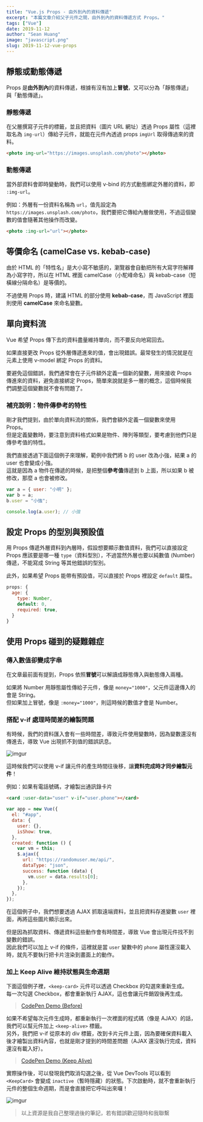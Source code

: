 ```yaml
---
title: "Vue.js Props - 由外到內的資料傳遞"
excerpt: "本篇文章介紹父子元件之間，由外到內的資料傳遞方式 Props。"
tags: ["Vue"]
date: 2019-11-12
author: "Sean Huang"
image: "javascript.png"
slug: 2019-11-12-vue-props
---
```


## 靜態或動態傳遞

Props 是**由外到內**的資料傳遞，根據有沒有加上**冒號**，又可以分為「靜態傳遞」與「動態傳遞」。

### 靜態傳遞

在父層撰寫子元件的標籤，並且把資料（圖片 URL 網址）透過 Props 屬性（這裡取名為 `img-url`）傳給子元件，就能在元件內透過 props `imgUrl` 取得傳過來的資料。

```html
<photo img-url="https://images.unsplash.com/photo"></photo>
```

### 動態傳遞

當外部資料會即時變動時，我們可以使用 v-bind 的方式動態綁定外層的資料，即 `:img-url`。

例如：外層有一份資料名稱為 `url`，值先設定為 `https://images.unsplash.com/photo`，我們要把它傳給內層做使用，不過這個變數的值會隨著其他操作而改變。

```html
<photo :img-url="url"></photo>
```

## 等價命名 (camelCase vs. kebab-case)

由於 HTML 的「特性名」是大小寫不敏感的，瀏覽器會自動把所有大寫字符解釋為小寫字符，所以在 HTML 裡面 camelCase（小駝峰命名）與 kebab-case（短橫線分隔命名）是等價的。

不過使用 Props 時，建議 HTML 的部分使用 **kebab-case**，而 JavaScript 裡面則使用 **camelCase** 來命名變數。

## 單向資料流

Vue 希望 Props 傳下去的資料盡量維持單向，而不要反向地寫回去。

如果直接更改 Props 從外層傳遞進來的值，會出現錯誤。最常發生的情況就是在元素上使用 v-model 綁定 Props 的資料。

要避免這個錯誤，我們通常會在子元件額外定義一個新的變數，用來接收 Props 傳進來的資料，避免直接綁定 Props，簡單來說就是多一層的概念，這個時候我們調整這個變數就不會有問題了。

### 補充說明：物件傳參考的特性

剛才我們提到，由於單向資料流的關係，我們會額外定義一個變數來使用 Props。  
但是定義變數時，要注意到資料格式如果是物件、陣列等類型，要考慮到他們只是傳參考值的特性。

我們直接透過下面這個例子來理解，範例中我們將 b 的 user 改為小強，結果 a 的 user 也會變成小強。  
這就是因為 a 物件在傳遞的時候，是把整個**參考值**傳遞到 b 上面，所以如果 b 被修改，那麼 a 也會被修改。

```javascript
var a = { user: "小明" };
var b = a;
b.user = "小強";

console.log(a.user); // 小強
```

## 設定 Props 的型別與預設值

用 Props 傳遞外層資料到內層時，假設想要顯示數值資料，我們可以直接設定 Props 應該要是哪一種 `type`（資料型別），不過當然外層也要以純數值 (Number) 傳遞，不能寫成 String 等其他錯誤的型別。

此外，如果希望 Props 能帶有預設值，可以直接於 Props 裡設定 `default` 屬性。

```javascript
props: {
  age: {
    type: Number,
    default: 0,
    required: true,
  }
}
```

## 使用 Props 碰到的疑難雜症

### 傳入數值卻變成字串

在文章最前面有提到，Props 依照**冒號**可以解讀成靜態傳入與動態傳入兩種。

如果將 Number 用靜態屬性傳給子元件，像是 `money="1000"`，父元件這邊傳入的會是 String。  
但如果加上冒號，像是 `:money="1000"`，則這時候的數值才會是 Number。

### 搭配 v-if 處理時間差的繪製問題

有時候，我們的資料匯入會有一些時間差，導致元件使用變數時，因為變數還沒有傳進去，導致 Vue 出現抓不到值的錯誤訊息。

![imgur](https://i.imgur.com/P35WPxQ.png)

這時候我們可以使用 v-if 讓元件的產生時間往後移，讓**資料完成時才同步繪製元件**！

例如：如果有電話號碼，才繪製出通訊錄卡片

```html
<card :user-data="user" v-if="user.phone"></card>
```

```javascript
var app = new Vue({
  el: "#app",
  data: {
    user: {},
    isShow: true,
  },
  created: function () {
    var vm = this;
    $.ajax({
      url: "https://randomuser.me/api/",
      dataType: "json",
      success: function (data) {
        vm.user = data.results[0];
      },
    });
  },
});
```

在這個例子中，我們想要透過 AJAX 抓取遠端資料，並且把資料存進變數 `user` 裡面，再將這些圖片顯示出來。

但是因為抓取資料、傳遞資料這些動作會有時間差，導致 Vue 會出現元件找不到變數的錯誤。  
因此我們可以加上 v-if 的條件，這裡就是當 `user` 變數中的 `phone` 屬性還沒載入時，就先不要執行把卡片渲染到畫面上的動作。

### 加上 Keep Alive 維持狀態與生命週期

下面這個例子裡，`<keep-card>` 元件可以透過 Checkbox 的勾選來重新生成。  
每一次勾選 Checkbox，都會重新執行 AJAX，這也會讓元件銷毀後再生成。

> [CodePen Demo (Before)](https://codepen.io/Sealman/pen/RwwYNro)

如果不希望每次元件生成時，都重新執行一次裡面的程式碼（像是 AJAX）的話，我們可以幫元件加上 `<keep-alive>` 標籤。  
另外，我們把 v-if 從原本的 div 標籤，改到卡片元件上面，因為要確保資料載入後才繪製出資料內容，也就是剛才提到的時間差問題（AJAX 還沒執行完成，資料還沒有載入好）。

> [CodePen Demo (Keep Alive)](https://codepen.io/Sealman/pen/pooOjVd)

實際操作後，可以發現我們取消勾選之後，從 Vue DevTools 可以看到 `<KeepCard>` 會變成 `inactive`（暫時隱藏）的狀態。下次啟動時，就不會重新執行元件的整個生命週期，而是會直接把它呼叫出來囉！

![imgur](https://i.imgur.com/kgLA3Ei.png)

> 以上資源是我自己整理過後的筆記，若有錯誤歡迎隨時和我聯繫
